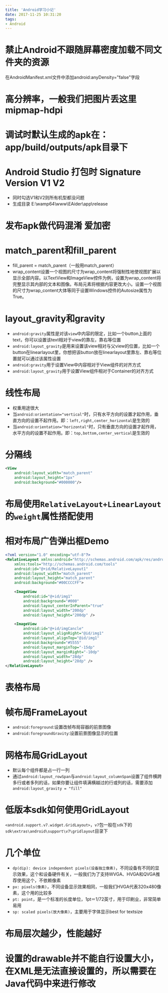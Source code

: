 ```yaml
---
title: 'Android学习小记'
date: 2017-11-25 10:31:20
tags:
- Android
---
```


# 禁止Android不跟随屏幕密度加载不同文件夹的资源
在AndroidManifest.xml文件中添加android:anyDensity="false"字段

# 高分辨率，一般我们把图片丢这里mipmap-hdpi

# 调试时默认生成的apk在：app/build/outputs/apk目录下

# Android Studio 打包时 Signature Version V1 V2
- 同时勾选V1和V2则所有机型都没问题
- 生成目录 E:\wamp64\www\EAider\app\release

# 发布apk做代码混淆 爱加密

# match_parent和fill_parent
- fill_parent = match_parent（一般用match_parent）
- wrap_content设置一个视图的尺寸为wrap_content将强制性地使视图扩展以显示全部内容。以TextView和ImageView控件为例，设置为wrap_content将完整显示其内部的文本和图像。布局元素将根据内容更改大小。设置一个视图的尺寸为wrap_content大体等同于设置Windows控件的Autosize属性为True。

# layout_gravity和gravity
- `android:gravity`属性是对该`view`中内容的限定，比如一个button上面的text，你可以设置该text相对于view的靠左，靠右等位置
- `android:layout_gravity`是用来设置该view相对与父view的位置，比如一个button在linearlayout里，你想把该button放在linearlayout里靠左、靠右等位置就可以通过该属性设置 
- `android:gravity`用于设置View中内容相对于View组件的对齐方式
- `android:layout_gravity`用于设置View组件相对于Container的对齐方式

# 线性布局
- 权重用途很大
- 当`android:orientation="vertical"`时，只有水平方向的设置才起作用，垂直方向的设置不起作用。即：`left,right,center_horizontal`是生效的
- 当`android:orientation="horizontal"`时，只有垂直方向的设置才起作用，水平方向的设置不起作用。即：`top,bottom,center_vertical`是生效的

# 分隔线
```xml
<View
    android:layout_width="match_parent"
    android:layout_height="1px"
    android:background="#000000"/>
```

# 布局使用`RelativeLayout+LinearLayout`的`weight`属性搭配使用

# 相对布局广告弹出框Demo
```xml
<?xml version="1.0" encoding="utf-8"?>
<RelativeLayout xmlns:android="http://schemas.android.com/apk/res/android"
    xmlns:tools="http://schemas.android.com/tools"
    android:id="@+id/RelativeLayout1"
    android:layout_width="match_parent"
    android:layout_height="match_parent"
    android:background="#00CCCCFF">

    <ImageView
        android:id="@+id/img1"
        android:background="#000"
        android:layout_centerInParent="true"
        android:layout_width="200dp"
        android:layout_height="200dp" />

    <ImageView
        android:id="@+id/imgCancle"
        android:layout_alignRight="@id/img1"
        android:layout_alignTop="@id/img1"
        android:background="#5555"
        android:layout_marginTop="-15dp"
        android:layout_marginRight="-10dp"
        android:layout_width="28dp"
        android:layout_height="28dp" />
</RelativeLayout>
```

# 表格布局

# 帧布局FrameLayout
- `android:foreground`:设置改帧布局容器的前景图像
- `android:foregroundGravity`:设置前景图像显示的位置

# 网格布局GridLayout
- 默认每个组件都是占一行一列
- 通过`android:layout_rowSpan`与`android:layout_columnSpan`设置了组件横跨多行或者多列的话，如果你要让组件填满横越过的行或列的话，需要添加`android:layout_gravity = "fill"`

# 低版本sdk如何使用GridLayout
`<android.support.v7.widget.GridLayout>`，`v7`包一般在`sdk`下的`sdk\extras\android\support\v7\gridlayout`目录下

# 几个单位
- `dp(dip): device independent pixels(设备独立像素)`，不同设备有不同的显示效果，这个和设备硬件有关，一般我们为了支持WVGA、HVGA和QVGA推荐使用这个，不依赖像素
- `px: pixels(像素)`，不同设备显示效果相同，一般我们HVGA代表320x480像素，这个用的比较多
- `pt: point`，是一个标准的长度单位，1pt＝1/72英寸，用于印刷业，非常简单易用
- `sp: scaled pixels(放大像素)`，主要用于字体显示best for textsize

# 布局层次越少，性能越好

# 设置的drawable并不能自行设置大小，在XML是无法直接设置的，所以需要在Java代码中来进行修改